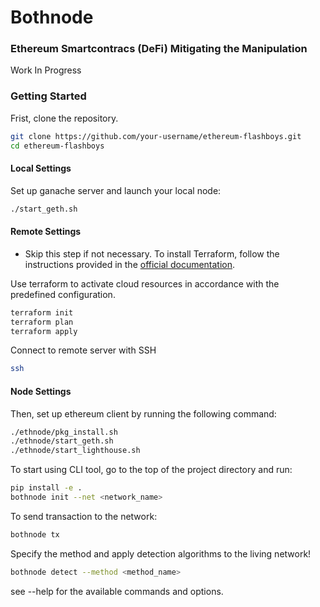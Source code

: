 # Bothnode
### Ethereum Smartcontracs (DeFi) Mitigating the Manipulation
Work In Progress

### Getting Started 
Frist, clone the repository. 
```bash
git clone https://github.com/your-username/ethereum-flashboys.git
cd ethereum-flashboys
```

#### Local Settings
Set up ganache server and launch your local node:
```bash
./start_geth.sh
```

#### Remote Settings 
* Skip this step if not necessary.
To install Terraform, follow the instructions provided in the [official documentation](https://developer.hashicorp.com/terraform/install).

Use terraform to activate cloud resources in accordance with the predefined configuration. 
```bash
terraform init 
terraform plan
terraform apply
```

Connect to remote server with SSH
```bash
ssh 
```

#### Node Settings
Then, set up ethereum client by running the following command:
```bash
./ethnode/pkg_install.sh
./ethnode/start_geth.sh
./ethnode/start_lighthouse.sh
```

To start using CLI tool, go to the top of the project directory and run:
```bash
pip install -e .
bothnode init --net <network_name>
```

To send transaction to the network:
```bash
bothnode tx
```

Specify the method and apply detection algorithms to the living network!
```bash
bothnode detect --method <method_name>
```

see --help for the available commands and options.

